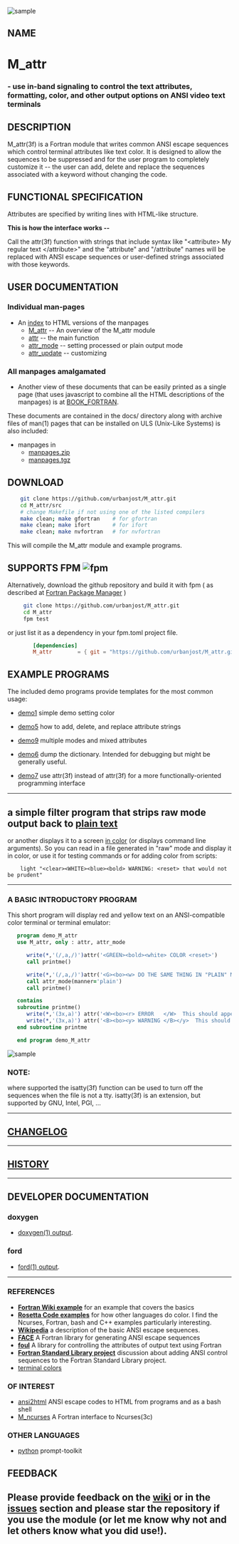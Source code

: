 ![sample](docs/images/snap2b.gif)

## NAME

# M_attr 
### - use in-band signaling to control the text attributes, formatting, color, and other output options on ANSI video text terminals

## DESCRIPTION

   M_attr(3f) is a Fortran module that writes common ANSI escape
   sequences which control terminal attributes like text color. It is
   designed to allow the sequences to be suppressed and for the user
   program to completely customize it -- the user can add, delete and
   replace the sequences associated with a keyword without changing
   the code.

## FUNCTIONAL SPECIFICATION

   Attributes are specified by writing lines with HTML-like structure.

   **This is how the interface works --**

   Call the attr(3f) function with strings that include syntax like
   "\<attribute\> My regular text \</attribute\>" and the "attribute"
   and "/attribute" names will be replaced with ANSI escape sequences or
   user-defined strings associated with those keywords.

## USER DOCUMENTATION

### Individual man-pages

 - An [index](https://urbanjost.github.io/M_attr/man3.html) to HTML versions
   of the manpages 
   - [M_attr](https://urbanjost.github.io/M_attr/M_attr.3M_attr.html)  -- An overview of the M_attr module
   - [attr](https://urbanjost.github.io/M_attr/attr.3M_attr.html)  -- the main function
   - [attr_mode](https://urbanjost.github.io/M_attr/attr_mode.3M_attr.html)  -- setting processed or plain output mode
   - [attr_update](https://urbanjost.github.io/M_attr/attr_update.3M_attr.html)  -- customizing

### All manpages amalgamated

 - Another view of these documents that can be easily printed as a single
   page (that uses javascript to combine all the HTML descriptions of the manpages) is at
   [BOOK_FORTRAN](https://urbanjost.github.io/M_attr/BOOK_M_attr.html).

These documents are contained in the docs/ directory along with archive files of man(1) pages
that can be installed on ULS (Unix-Like Systems) is also included:

 - manpages in 
    + [manpages.zip](https://urbanjost.github.io/M_attr/manpages.zip) 
    + [manpages.tgz](https://urbanjost.github.io/M_attr/manpages.tgz) 

## DOWNLOAD
   ```bash
       git clone https://github.com/urbanjost/M_attr.git
       cd M_attr/src
       # change Makefile if not using one of the listed compilers
       make clean; make gfortran    # for gfortran
       make clean; make ifort       # for ifort 
       make clean; make nvfortran   # for nvfortran
   ```
   This will compile the M_attr module and example programs.

## SUPPORTS FPM ![fpm](docs/images/fpm_logo.gif)

   Alternatively, download the github repository and build it with
   fpm ( as described at [Fortran Package Manager](https://github.com/fortran-lang/fpm) )

   ```bash
        git clone https://github.com/urbanjost/M_attr.git
        cd M_attr
        fpm test
   ```

   or just list it as a dependency in your fpm.toml project file.

```toml
        [dependencies]
        M_attr        = { git = "https://github.com/urbanjost/M_attr.git" }
```

## EXAMPLE PROGRAMS
The included demo programs provide templates for the most common usage:

- [demo1](test/default.f90) simple demo setting color
- [demo5](test/custom.f90)  how to add, delete, and replace attribute strings
- [demo9](test/mixed.f90)   multiple modes and mixed attributes

- [demo6](test/dump.f90)    dump the dictionary. Intended for debugging but might be generally useful.

- [demo7](test/functional.f90)    use attr(3f) instead of attr(3f) for a more functionally-oriented programming interface

---
   a simple filter program that strips raw mode output back to
   [plain text](app/plain.f90)
---
   or another displays it to a screen [in color](app/light.f90) (or displays command line arguments). So you can read
   in a file generated in "raw" mode and display it in color, or use it for testing commands or for adding color from
   scripts:

        light "<clear><WHITE><blue><bold> WARNING: <reset> that would not be prudent"
---

### A BASIC INTRODUCTORY PROGRAM

This short program will display red and yellow text on an ANSI-compatible color terminal
or terminal emulator:

```fortran
   program demo_M_attr
   use M_attr, only : attr, attr_mode

      write(*,'(/,a,/)')attr('<GREEN><bold><white> COLOR <reset>')
      call printme()

      write(*,'(/,a,/)')attr('<G><bo><w> DO THE SAME THING IN "PLAIN" MODE')
      call attr_mode(manner='plain')
      call printme()

   contains 
   subroutine printme()
      write(*,'(3x,a)') attr('<W><bo><r> ERROR   </W>  This should appear as red text</y>')
      write(*,'(3x,a)') attr('<B><bo><y> WARNING </B></y>  This should appear as default text')
   end subroutine printme

   end program demo_M_attr
```
![sample](docs/images/snap1.gif)

### NOTE:
   where supported the isatty(3f) function can be used to turn off the sequences when the file is
   not a tty.  isatty(3f) is an extension, but supported by GNU, Intel, PGI, ...

---
## [CHANGELOG](CHANGELOG.md)
---
## [HISTORY](HISTORY.md)
---
## DEVELOPER DOCUMENTATION
### doxygen

- [doxygen(1) output](https://urbanjost.github.io/M_attr/doxygen_out/html/index.html).

### ford

- [ford(1) output](https://urbanjost.github.io/M_attr/fpm-fordindex.html).
---
### REFERENCES
* [**Fortran Wiki example**](http://fortranwiki.org/fortran/show/ansi_colors) for an example that covers the basics
* [**Rosetta Code examples**](https://rosettacode.org/wiki/Terminal_control/Coloured_text) for how other languages do color.
  I find the Ncurses, Fortran, bash and C++ examples particularly interesting.
* [**Wikipedia**](https://en.wikipedia.org/wiki/ANSI_escape_code) a description of the basic ANSI escape sequences.
* [**FACE**](https://github.com/szaghi/FACE) A Fortran library for generating ANSI escape sequences
* [**foul**](http://foul.sourceforge.net/) A library for controlling the attributes of output text using Fortran
* [**Fortran Standard Library project**](https://github.com/fortran-lang/stdlib/issues/229) discussion about
  adding ANSI control sequences to the Fortran Standard Library project.
* [terminal colors](http://www.pixelbeat.org/docs/terminal_colours/)

### OF INTEREST
* [ansi2html](https://github.com/ralphbean/ansi2html) ANSI escape codes to HTML from programs and as a bash shell
* [M_ncurses](https://github.com/urbanjost/M_ncurses) A Fortran interface to Ncurses(3c)

### OTHER LANGUAGES

*  [python](https://python-prompt-toolkit.readthedocs.io/en/master/pages/printing_text.html#html) prompt-toolkit

## FEEDBACK

Please provide feedback on the
[wiki](https://github.com/urbanjost/M_attr/wiki) or in the
[__issues__](https://github.com/urbanjost/M_attr/issues) section
and please star the repository if you use the module (or let me know
why not and let others know what you did use!).
-------
